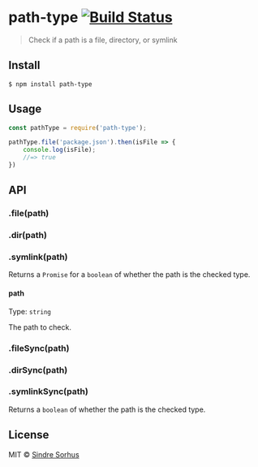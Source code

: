 # path-type [![Build Status](https://travis-ci.org/sindresorhus/path-type.svg?branch=master)](https://travis-ci.org/sindresorhus/path-type)

> Check if a path is a file, directory, or symlink


## Install

```
$ npm install path-type
```


## Usage

```js
const pathType = require('path-type');

pathType.file('package.json').then(isFile => {
	console.log(isFile);
	//=> true
})
```


## API

### .file(path)
### .dir(path)
### .symlink(path)

Returns a `Promise` for a `boolean` of whether the path is the checked type.

#### path

Type: `string`

The path to check.

### .fileSync(path)
### .dirSync(path)
### .symlinkSync(path)

Returns a `boolean` of whether the path is the checked type.


## License

MIT © [Sindre Sorhus](https://sindresorhus.com)
